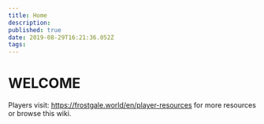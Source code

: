 ```yaml
---
title: Home
description: 
published: true
date: 2019-08-29T16:21:36.052Z
tags: 
---
```


# WELCOME



Players visit: https://frostgale.world/en/player-resources for more resources or browse this wiki.





